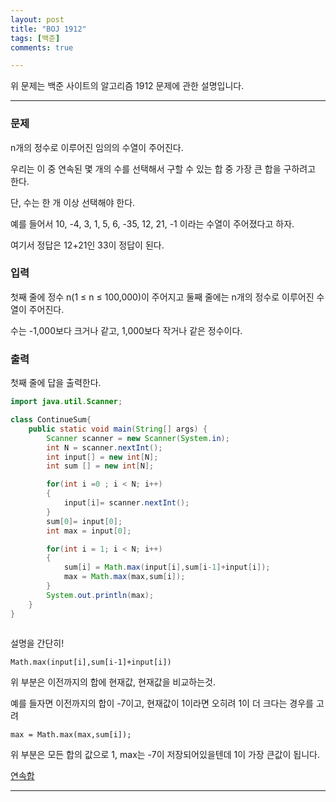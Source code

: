 ```yaml
---
layout: post
title: "BOJ 1912"
tags: [백준]
comments: true

---
```


위 문제는 백준 사이트의 알고리즘 1912 문제에 관한 설명입니다.<br>

---

### 문제

n개의 정수로 이루어진 임의의 수열이 주어진다. 

우리는 이 중 연속된 몇 개의 수를 선택해서 구할 수 있는 합 중 가장 큰 합을 구하려고 한다. 

단, 수는 한 개 이상 선택해야 한다.

예를 들어서 10, -4, 3, 1, 5, 6, -35, 12, 21, -1 이라는 수열이 주어졌다고 하자. 

여기서 정답은 12+21인 33이 정답이 된다.

### 입력

첫째 줄에 정수 n(1 ≤ n ≤ 100,000)이 주어지고 둘째 줄에는 n개의 정수로 이루어진 수열이 주어진다. 

수는 -1,000보다 크거나 같고, 1,000보다 작거나 같은 정수이다.

### 출력

첫째 줄에 답을 출력한다.

```java
import java.util.Scanner;

class ContinueSum{
    public static void main(String[] args) {
        Scanner scanner = new Scanner(System.in);
        int N = scanner.nextInt();
        int input[] = new int[N];
        int sum [] = new int[N];

        for(int i =0 ; i < N; i++)
        {
            input[i]= scanner.nextInt();
        }
        sum[0]= input[0];
        int max = input[0];

        for(int i = 1; i < N; i++)
        {
            sum[i] = Math.max(input[i],sum[i-1]+input[i]);
            max = Math.max(max,sum[i]);
        }
        System.out.println(max);
    }
}
 
```
설명을 간단히!
```
Math.max(input[i],sum[i-1]+input[i])
```
위 부분은 이전까지의 합에 현재값, 현재값을 비교하는것.

예를 들자면 이전까지의 합이 -7이고, 현재값이 1이라면 오히려 1이 더 크다는 경우를 고려

```
max = Math.max(max,sum[i]);
```
위 부분은 모든 합의 값으로 1, max는 -7이 저장되어있을텐데 1이 가장 큰값이 됩니다.

<a href="https://www.acmicpc.net/problem/1912">연속합</a>

---
